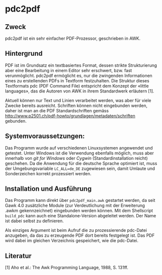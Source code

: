 # pdc2pdf
## Zweck
pdc2pdf ist ein sehr einfacher PDF-Prozessor, geschrieben in AWK.

## Hintergrund
PDF ist im Grundsatz ein textbasiertes Format, dessen strikte Strukturierung aber eine Bearbeitung in einem Editor sehr erschwert, bzw. fast verunmöglicht. pdc2pdf ermöglicht es, nur die zwingenden Informationen eines zu erstellenden PDFs in Textform festzuhalten. Die Struktur dieses Textformats pdc (PDF Command File) entspricht dem Konzept der «little languages», das die Autoren von AWK in ihrem Standardwerk erläutern \[1\].

Aktuell können nur Text und Linien verarbeitet werden, was aber für viele Zwecke bereits ausreicht. Schriften können nicht eingebunden werden, daher ist man an die PDF Standardschriften gemäss http://www.p2501.ch/pdf-howto/grundlagen/metadaten/schriften gebunden.

## Systemvoraussetzungen:
Das Programm wurde auf verschiedenen Linuxsystemen angewendet und getestet. Unter Windows ist die Verwendung ebenfalls möglich, muss aber innerhalb von _git for Windows_ oder _Cygwin_ (Standardinstallation reicht) geschehen. Da die Anwendung für die deutsche Sprache optimiert ist, muss der Umgebungsvariable `LC_ALL=de_DE` zugewiesen sein, damit Umlaute und Sonderzeichen korrekt prozessiert werden.

## Installation und Ausführung
Das Programm kann direkt über `pdc2pdf_main.awk` gestartet werden, da seit Gawk 4.0 zusätzliche Module (zur Verdeutlichung mit der Erweiterung .awkm gekennzeichnet) eingebunden werden können. Mit dem Shellscript `build_pdc` kann auch eine Standalone-Version abgeleitet werden. Der Name ist dabei selbst zu definieren.

Als einziges Argument ist beim Aufruf die zu prozessierende pdc-Datei anzugeben, da das zu erzeugende PDF dort bereits festgelegt ist. Das PDF wird dabei im gleichen Verzeichnis gespeichert, wie die pdc-Datei.

## Literatur
\[1\] Aho et al.: The Awk Programming Language, 1988, S. 131ff.
